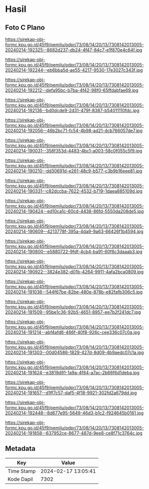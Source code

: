 # Hasil

## Foto C Plano

https://sirekap-obj-formc.kpu.go.id/45f9/pemilu/pdpr/73/08/14/20/13/7308142013005-20240214-192325--8682d237-db24-4f47-84c7-e1f870e4c64f.jpg

https://sirekap-obj-formc.kpu.go.id/45f9/pemilu/pdpr/73/08/14/20/13/7308142013005-20240214-192244--eb6bba5d-ae55-4217-9530-17e3027c343f.jpg

https://sirekap-obj-formc.kpu.go.id/45f9/pemilu/pdpr/73/08/14/20/13/7308142013005-20240214-192212--defa95bc-b7ba-4f42-98f0-65ffdabfae69.jpg

https://sirekap-obj-formc.kpu.go.id/45f9/pemilu/pdpr/73/08/14/20/13/7308142013005-20240214-192136--bd0dcde9-2d31-479f-8387-b54011110fdc.jpg

https://sirekap-obj-formc.kpu.go.id/45f9/pemilu/pdpr/73/08/14/20/13/7308142013005-20240214-192056--46b2bc71-fc54-4b98-ad21-dcb766057de7.jpg

https://sirekap-obj-formc.kpu.go.id/45f9/pemilu/pdpr/73/08/14/20/13/7308142013005-20240214-190031--358f353d-4483-4bc1-a003-58c0f055c5f9.jpg

https://sirekap-obj-formc.kpu.go.id/45f9/pemilu/pdpr/73/08/14/20/13/7308142013005-20240214-190210--dd30691d-e261-48c9-b577-c3b9b16eee81.jpg

https://sirekap-obj-formc.kpu.go.id/45f9/pemilu/pdpr/73/08/14/20/13/7308142013005-20240214-190331--c82dccba-7622-4532-b719-1daea885109d.jpg

https://sirekap-obj-formc.kpu.go.id/45f9/pemilu/pdpr/73/08/14/20/13/7308142013005-20240214-190424--ed10ca1c-60cd-4438-86fd-5550da208de5.jpg

https://sirekap-obj-formc.kpu.go.id/45f9/pemilu/pdpr/73/08/14/20/13/7308142013005-20240214-190609--4213778f-395a-4da9-9a63-66426f1b4594.jpg

https://sirekap-obj-formc.kpu.go.id/45f9/pemilu/pdpr/73/08/14/20/13/7308142013005-20240214-190800--e5880722-9fdf-4cb4-ba91-60f6c3daaab3.jpg

https://sirekap-obj-formc.kpu.go.id/45f9/pemilu/pdpr/73/08/14/20/13/7308142013005-20240214-190922--3824e382-d01b-4264-9911-4afa2bca0809.jpg

https://sirekap-obj-formc.kpu.go.id/45f9/pemilu/pdpr/73/08/14/20/13/7308142013005-20240214-191036--544f67be-82be-480e-878b-e82fafb306c5.jpg

https://sirekap-obj-formc.kpu.go.id/45f9/pemilu/pdpr/73/08/14/20/13/7308142013005-20240214-191509--95be1c36-92b5-4651-8957-ee7b2f241dc7.jpg

https://sirekap-obj-formc.kpu.go.id/45f9/pemilu/pdpr/73/08/14/20/13/7308142013005-20240214-191214--abf4afd6-466f-40f8-926c-cee336c07c0a.jpg

https://sirekap-obj-formc.kpu.go.id/45f9/pemilu/pdpr/73/08/14/20/13/7308142013005-20240214-191303--00d04586-1829-427d-8d09-4b9aedc07c1a.jpg

https://sirekap-obj-formc.kpu.go.id/45f9/pemilu/pdpr/73/08/14/20/13/7308142013005-20240214-191624--e3819d91-1a9a-4f84-a7ac-2b66f6d1deba.jpg

https://sirekap-obj-formc.kpu.go.id/45f9/pemilu/pdpr/73/08/14/20/13/7308142013005-20240214-191657--d1ff7c57-daf5-4f18-9921-302fd2a679dd.jpg

https://sirekap-obj-formc.kpu.go.id/45f9/pemilu/pdpr/73/08/14/20/13/7308142013005-20240214-192448--8d677e95-5649-46d3-b1c2-f924645b0161.jpg

https://sirekap-obj-formc.kpu.go.id/45f9/pemilu/pdpr/73/08/14/20/13/7308142013005-20240214-191858--637952ce-8677-487d-9ee8-ce8f71c3764c.jpg


## Metadata

| Key        | Value               |
| ---------- | ------------------- |
| Time Stamp | 2024-02-17 13:05:41 |
| Kode Dapil | 7302                |



